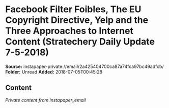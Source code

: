 # Facebook Filter Foibles, The EU Copyright Directive, Yelp and the Three Approaches to Internet Content (Stratechery Daily Update 7-5-2018)

**Source:** instapaper-private://email/2a425404700ca87a74fca97bc49adfcb/
**Folder:** Unread
**Added:** 2018-07-05T00:45:28




## Content
*Private content from instapaper_email*
